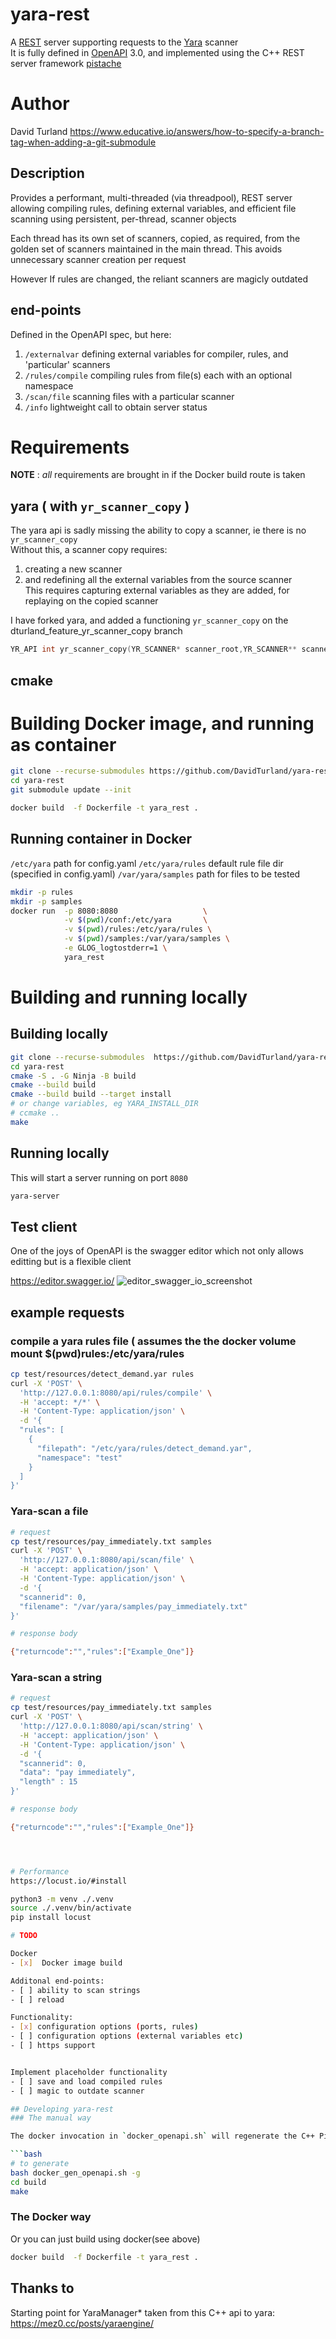 # yara-rest

A [REST](https://en.wikipedia.org/wiki/Representational_state_transfer) server supporting requests to the [Yara](https://github.com/VirusTotal/yara) scanner  
It is fully defined in [OpenAPI](https://www.openapis.org/) 3.0, and implemented using the C++ REST server framework [pistache](https://pistacheio.github.io/pistache/)

# Author
David Turland
https://www.educative.io/answers/how-to-specify-a-branch-tag-when-adding-a-git-submodule
## Description

Provides a performant, multi-threaded (via threadpool), REST server allowing compiling rules, defining external variables, and efficient file scanning using persistent, per-thread, scanner objects

Each thread has its own set of scanners, copied, as required, from the golden set of scanners
maintained in the main thread. This avoids unnecessary scanner creation per request

However If rules are changed, the reliant scanners are magicly outdated

## end-points
Defined in the OpenAPI spec, but here:
1. `/externalvar`   defining external variables for compiler, rules, and 'particular' scanners
1. `/rules/compile` compiling rules from file(s) each with an optional namespace
1. `/scan/file`     scanning files with a particular scanner
1. `/info`          lightweight call to obtain server status

# Requirements
**NOTE** : _all_ requirements are brought in if the Docker build route is taken 

## yara ( with `yr_scanner_copy` )
The yara api is sadly missing the ability to copy a scanner, ie there is no `yr_scanner_copy`  
Without this, a scanner copy requires:
1. creating a new scanner
1. and redefining all the external variables from the source scanner  
This requires capturing external variables as they are added, for replaying on the copied scanner

I have forked yara, and added a functioning `yr_scanner_copy` on the dturland_feature_yr_scanner_copy branch
```c
YR_API int yr_scanner_copy(YR_SCANNER* scanner_root,YR_SCANNER** scanner)
```

## cmake

# Building Docker image, and running as container
```bash
git clone --recurse-submodules https://github.com/DavidTurland/yara-rest.git
cd yara-rest
git submodule update --init

docker build  -f Dockerfile -t yara_rest .
```
## Running container in Docker
`/etc/yara`       path for config.yaml
`/etc/yara/rules` default rule file dir (specified in config.yaml)
`/var/yara/samples`       path for files to be tested

```bash
mkdir -p rules
mkdir -p samples
docker run  -p 8080:8080                   \
            -v $(pwd)/conf:/etc/yara       \
            -v $(pwd)/rules:/etc/yara/rules \
            -v $(pwd)/samples:/var/yara/samples \
            -e GLOG_logtostderr=1 \
            yara_rest
```

# Building and running locally

## Building locally
```bash
git clone --recurse-submodules  https://github.com/DavidTurland/yara-rest.git
cd yara-rest
cmake -S . -G Ninja -B build 
cmake --build build  
cmake --build build --target install 
# or change variables, eg YARA_INSTALL_DIR
# ccmake ..
make
```

## Running locally
This will start a server running on port `8080`
```bash
yara-server
```


## Test client
One of the joys of OpenAPI is the swagger editor which not only allows editting
but is a flexible client

https://editor.swagger.io/
![editor_swagger_io_screenshot](https://user-images.githubusercontent.com/11562561/226901696-0f7e0371-a8dc-45f7-9d6e-047c75154fb5.png)

## example requests
### compile a yara rules file ( assumes the the docker volume mount $(pwd)rules:/etc/yara/rules

```bash
cp test/resources/detect_demand.yar rules
curl -X 'POST' \
  'http://127.0.0.1:8080/api/rules/compile' \
  -H 'accept: */*' \
  -H 'Content-Type: application/json' \
  -d '{
  "rules": [
    {
      "filepath": "/etc/yara/rules/detect_demand.yar",
      "namespace": "test"
    }
  ]
}'
```

### Yara-scan a file
```bash
# request
cp test/resources/pay_immediately.txt samples
curl -X 'POST' \
  'http://127.0.0.1:8080/api/scan/file' \
  -H 'accept: application/json' \
  -H 'Content-Type: application/json' \
  -d '{
  "scannerid": 0,
  "filename": "/var/yara/samples/pay_immediately.txt"
}'

# response body

{"returncode":"","rules":["Example_One"]}

```


### Yara-scan a string
```bash
# request
cp test/resources/pay_immediately.txt samples
curl -X 'POST' \
  'http://127.0.0.1:8080/api/scan/string' \
  -H 'accept: application/json' \
  -H 'Content-Type: application/json' \
  -d '{
  "scannerid": 0,
  "data": "pay immediately",
  "length" : 15
}'

# response body

{"returncode":"","rules":["Example_One"]}




# Performance
https://locust.io/#install

python3 -m venv ./.venv
source ./.venv/bin/activate
pip install locust

# TODO

Docker
- [x]  Docker image build

Additonal end-points:
- [ ] ability to scan strings
- [ ] reload 

Functionality:
- [x] configuration options (ports, rules)
- [ ] configuration options (external variables etc)
- [ ] https support


Implement placeholder functionality
- [ ] save and load compiled rules
- [ ] magic to outdate scanner

## Developing yara-rest
### The manual way

The docker invocation in `docker_openapi.sh` will regenerate the C++ Pistache files in `gen/*`

```bash
# to generate
bash docker_gen_openapi.sh -g
cd build
make
```
### The Docker way
Or you can just build using docker(see above)
```bash
docker build  -f Dockerfile -t yara_rest .
```

## Thanks to
Starting point for YaraManager* taken from this C++ api to yara:
https://mez0.cc/posts/yaraengine/

